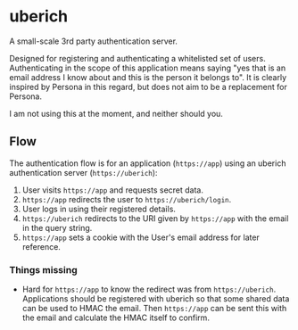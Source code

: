 # uberich

A small-scale 3rd party authentication server.

Designed for registering and authenticating a whitelisted set of
users. Authenticating in the scope of this application means saying "yes that is
an email address I know about and this is the person it belongs to". It is
clearly inspired by Persona in this regard, but does not aim to be a replacement
for Persona.

I am not using this at the moment, and neither should you.


## Flow

The authentication flow is for an application (`https://app`) using an uberich
authentication server (`https://uberich`):

1. User visits `https://app` and requests secret data.
2. `https://app` redirects the user to `https://uberich/login`.
3. User logs in using their registered details.
4. `https://uberich` redirects to the URI given by `https://app` with the email
   in the query string.
5. `https://app` sets a cookie with the User's email address for later
   reference.

### Things missing

- Hard for `https://app` to know the redirect was from
  `https://uberich`. Applications should be registered with uberich so that some
  shared data can be used to HMAC the email. Then `https://app` can be sent this
  with the email and calculate the HMAC itself to confirm.
